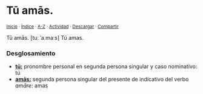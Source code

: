 # Tū amās.
<sup>[Inicio](../../../../index.md) · [Índice](../../../../indices/frases-latinas.md) · [A-Z](../../../../indices/alfabetico.md) · [Actividad](../../../../indices/actividad.md) · <a href="../../../../contenido/t/u/a/tu-amas.html" download="jucardus-tu-amas.html">Descargar</a> · [Compartir](https://x.com/intent/tweet?text=%C2%ABT%C5%AB%20am%C4%81s.%C2%BB%20entre%20las%20Frases%20latinas%2C%20con%20traducci%C3%B3n%20y%20an%C3%A1lisis%20morfosint%C3%A1ctico.%0A%E2%86%92%20https%3A%2F%2Fjucardus.github.io%2Fcontenido%2Ft%2Fu%2Fa%2Ftu-amas.html%0A%0A%23frss_chns_jucardus%0A%40jucardus)</sup>

Tū amās. [tuː ˈa.maːs] Tú amas.

### Desglosamiento

* [**tū:**](../../../../contenido/t/u/m/tu.md) pronombre personal en segunda persona singular y caso nominativo: tú
* [**amās:**](../../../../contenido/a/m/a/amas.md) segunda persona singular del presente de indicativo del verbo _amāre_: amas
